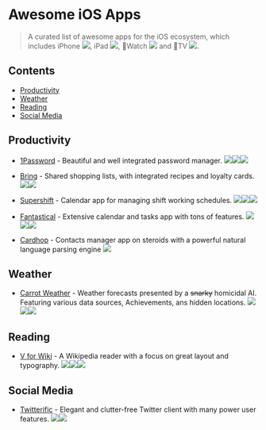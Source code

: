 # Awesome iOS Apps

> A curated list of awesome apps for the iOS ecosystem, which includes iPhone ![][iphone], iPad ![][ipad], Watch ![][watch] and TV ![][tv].

<!-- START doctoc generated TOC please keep comment here to allow auto update -->
<!-- DON'T EDIT THIS SECTION, INSTEAD RE-RUN doctoc TO UPDATE -->
## Contents

- [Productivity](#productivity)
- [Weather](#weather)
- [Reading](#reading)
- [Social Media](#social-media)

<!-- END doctoc generated TOC please keep comment here to allow auto update -->

## Productivity

- [1Password](https://apps.apple.com/de/app/1password-password-manager/id568903335) - Beautiful and well integrated password manager. ![][iphone]![][ipad]![][watch]

- [Bring](https://apps.apple.com/de/app/bring-shopping-list-recipes/id580669177) - Shared shopping lists, with integrated recipes and loyalty cards. ![][iphone]![][watch]

- [Supershift](https://itunes.apple.com/app/supershift/id1104165041?mt=8) - Calendar app for managing shift working schedules. ![][iphone]![][ipad]![][watch]

- [Fantastical](https://flexibits.com/fantastical/download-ios) - Extensive calendar and tasks app with tons of features. ![][iphone]![][ipad]![][watch]

- [Cardhop](https://apps.apple.com/de/app/cardhop/id1448744070) - Contacts manager app on steroids with a powerful natural language parsing engine ![][iphone]

## Weather

- [Carrot Weather](https://apps.apple.com/de/app/carrot-weather/id961390574) - Weather forecasts presented by a ~~snarky~~ homicidal AI. Featuring various data sources, Achievements, ans hidden locations. ![][iphone]![][ipad]![][watch]

## Reading

- [V for Wiki](https://apps.apple.com/de/app/v-for-wikipedia/id993435362) - 
A Wikipedia reader with a focus on great layout and typography. ![][iphone]![][ipad]![][watch]

## Social Media

- [Twitterific](https://apps.apple.com/de/app/twitterrific-tweet-your-way/id580311103) - Elegant and clutter-free Twitter client with many power user features. ![][iphone]![][ipad]

[iphone]: /media/iphone.svg
[ipad]: /media/ipad.svg
[watch]: /media/watch.svg
[tv]: /media/tv.svg
